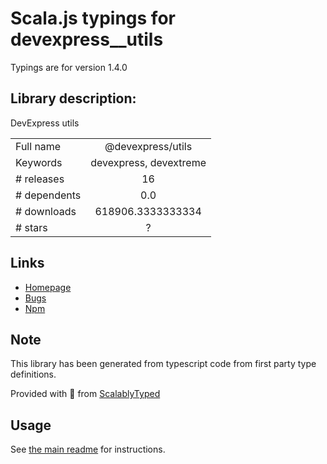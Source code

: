
# Scala.js typings for devexpress__utils

Typings are for version 1.4.0

## Library description:
DevExpress utils

|                    |                 |
| ------------------ | :-------------: |
| Full name          | @devexpress/utils |
| Keywords           | devexpress, devextreme |
| # releases         | 16 |
| # dependents       | 0.0 |
| # downloads        | 618906.3333333334 |
| # stars            | ? |

## Links
- [Homepage](https://devexpress.com/)
- [Bugs](https://www.devexpress.com/support/)
- [Npm](https://www.npmjs.com/package/%40devexpress%2Futils)
    


## Note
This library has been generated from typescript code from first party type definitions.

Provided with :purple_heart: from [ScalablyTyped](https://github.com/oyvindberg/ScalablyTyped)

## Usage
See [the main readme](../../readme.md) for instructions.


